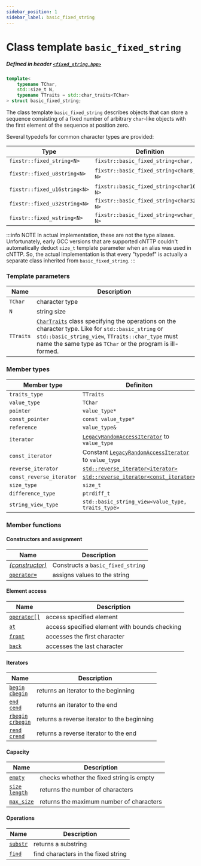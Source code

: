 ```yaml
---
sidebar_position: 1
sidebar_label: basic_fixed_string
---
```


# Class template `basic_fixed_string`

##### Defined in header [`<fixed_string.hpp>`](https://github.com/unterumarmung/fixed_string/blob/master/include/fixed_string.hpp)

```cpp
template<
    typename TChar, 
    std::size_t N, 
    typename TTraits = std::char_traits<TChar>
> struct basic_fixed_string;
```

The class template `basic_fixed_string` describes objects that can store a sequence consisting of a fixed number of arbitrary `char`-like objects with the first element of the sequence at position zero. 

Several typedefs for common character types are provided:

| Type                         | Definition                                |               |
| ---------------------------- | ----------------------------------------- | ------------- |
| `fixstr::fixed_string<N>`    | `fixstr::basic_fixed_string<char, N>`     |               |
| `fixstr::fixed_u8string<N>`  | `fixstr::basic_fixed_string<char8_t, N>`  | *since C++20* |
| `fixstr::fixed_u16string<N>` | `fixstr::basic_fixed_string<char16_t, N>` |               |
| `fixstr::fixed_u32string<N>` | `fixstr::basic_fixed_string<char32_t, N>` |               |
| `fixstr::fixed_wstring<N>`   | `fixstr::basic_fixed_string<wchar_t, N>`  |               |

:::info NOTE
In actual implementation, these are not the type aliases. Unfortunately, early GCC versions that are supported cNTTP couldn't automatically deduct `size_t` template parameter when an alias was used in cNTTP. So, the actual implementation is that every "typedef" is actually a separate class inherited from `basic_fixed_string`. 
:::

### Template parameters

| Name      | Description                                                                                                                                                                                                                                                                   |
| --------- | ----------------------------------------------------------------------------------------------------------------------------------------------------------------------------------------------------------------------------------------------------------------------------- |
| `TChar`   | character type                                                                                                                                                                                                                                                                |
| `N`       | string size                                                                                                                                                                                                                                                                   |
| `TTraits` | [`CharTraits`](https://en.cppreference.com/w/cpp/named_req/CharTraits) class specifying the operations on the character type. Like for `std::basic_string` or `std::basic_string_view`, `TTraits::char_type` must name the same type as `TChar` or the program is ill-formed. |

### Member types

| Member type              | Definiton                                                                                                                 |
| ------------------------ | ------------------------------------------------------------------------------------------------------------------------- |
| `traits_type`            | `TTraits`                                                                                                                 |
| `value_type`             | `TChar`                                                                                                                   |
| `pointer`                | `value_type*`                                                                                                             |
| `const_pointer`          | `const value_type*`                                                                                                       |
| `reference`              | `value_type&`                                                                                                             |
| `iterator`               | [`LegacyRandomAccessIterator`](https://en.cppreference.com/w/cpp/named_req/RandomAccessIterator) to `value_type`          |
| `const_iterator`         | Constant [`LegacyRandomAccessIterator`](https://en.cppreference.com/w/cpp/named_req/RandomAccessIterator) to `value_type` |
| `reverse_iterator`       | [`std::reverse_iterator<iterator>`](https://en.cppreference.com/w/cpp/iterator/reverse_iterator)                          |
| `const_reverse_iterator` | [`std::reverse_iterator<const_iterator>`](https://en.cppreference.com/w/cpp/iterator/reverse_iterator)                    |
| `size_type`              | `size_t`                                                                                                                  |
| `difference_type`        | `ptrdiff_t`                                                                                                               |
| `string_view_type`       | `std::basic_string_view<value_type, traits_type>`                                                                         |

### Member functions

#### Constructors and assignment

| Name                                               | Description                       |
| -------------------------------------------------- | --------------------------------- |
| [*(constructor)*](./member-functions/constructors) | Constructs a `basic_fixed_string` |
| [`operator=`](./member-functions/operator-assign)  | assigns values to the string      |

#### Element access

| Name                                           | Description                                   |
| ---------------------------------------------- | --------------------------------------------- |
| [`operator[]`](./member-functions/operator-at) | access specified element                      |
| [`at`](./member-functions/at)                  | access specified element with bounds checking |
| [`front`](./member-functions/front)            | accesses the first character                  |
| [`back`](./member-functions/back)              | accesses the last character                   |

#### Iterators

| Name                                                  | Description                                 |
| ----------------------------------------------------- | ------------------------------------------- |
| [`begin` <br/> `cbegin`](./member-functions/begin)    | returns an iterator to the beginning        |
| [`end` <br/> `cend`](./member-functions/end)          | returns an iterator to the end              |
| [`rbegin` <br/> `crbegin`](./member-functions/rbegin) | returns a reverse iterator to the beginning |
| [`rend` <br/> `crend`](./member-functions/rend)       | returns a reverse iterator to the end       |

#### Capacity

| Name                                             | Description                              |
| ------------------------------------------------ | ---------------------------------------- |
| [`empty`](./member-functions/empty)              | checks whether the fixed string is empty |
| [`size` <br/> `length`](./member-functions/size) | returns the number of characters         |
| [`max_size`](./member-functions/max_size)        | returns the maximum number of characters |


#### Operations

| Name                                  | Description                         |
| ------------------------------------- | ----------------------------------- |
| [`substr`](./member-functions/substr) | returns a substring                 |
| [`find`](./member-functions/find.mdx) | find characters in the fixed string |
